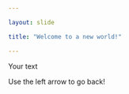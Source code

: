 ```yaml
---

layout: slide

title: "Welcome to a new world!"

---
```


Your text

Use the left arrow to go back!
